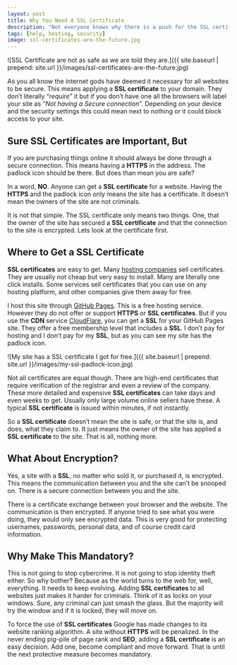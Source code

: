 ```yaml
---
layout: post
title: Why You Need A SSL Certificate
description: "Not everyone knows why there is a push for the SSL certificates, it is not as safe as we think"
tags: [help, hosting, security]
image: ssl-certificates-are-the-future.jpg
---
```

![SSL Certificate are not as safe as we are told they are.]({{  site.baseurl | prepend: site.url }}/images/ssl-certificates-are-the-future.jpg)

As you all know the internet gods have deemed it necessary for all websites to be secure. This means applying a **SSL certificate** to your domain. They don’t literally “*require*” it but if you don’t have one all the browsers will label your site as “*Not having a Secure connection*”. Depending on your device and the security settings this could mean next to nothing or it could block access to your site.<!--more-->

## Sure SSL Certificates are Important, But

If you are purchasing things online it should always be done through a secure connection. This means having a **HTTPS** in the address. The padlock icon should be there. But does than mean you are safe?

In a word, **NO**. Anyone can get a **SSL certificate** for a website. Having the **HTTPS** and the padlock icon only means the site has a certificate. It doesn’t mean the owners of the site are not criminals.

It is not that simple. The SSL certificate only means two things. One, that the owner of the site has secured a **SSL certificate** and that the connection to the site is encrypted. Lets look at the certificate first.

## Where to Get a SSL Certificate

**SSL certificates** are easy to get. Many [hosting companies](https://www.godaddy.com/web-security/ssl-certificate) sell certificates. They are usually not cheap but very easy to install. Many are literally one click installs. Some services sell certificates that you can use on any hosting platform, and other companies give them away for free.

I host this site through [GitHub Pages](https://pages.github.com). This is a free hosting service. However they do not offer or support **HTTPS** or **SSL certificates**. But if you use the **CDN** service [CloudFlare](https://www.cloudflare.com), you can get a **SSL** for your GitHub Pages site. They offer a free membership level that includes a **SSL**. I don’t pay for hosting and I don’t pay for my **SSL**, but as you can see my site has the padlock icon.

![My site has a SSL certificate I got for free.]({{  site.baseurl | prepend: site.url }}/images/my-ssl-padlock-icon.jpg)

Not all certificates are equal though. There are high-end certificates that require verification of the registrar and even a review of the company. These more detailed and expensive **SSL certificates** can take days and even weeks to get. Usually only large volume online sellers have these. A typical **SSL certificate** is issued within minutes, if not instantly.

So a **SSL certificate** doesn’t mean the site is safe, or that the site is, and does, what they claim to. It just means the owner of the site has applied a **SSL certificate** to the site. That is all, nothing more.

## What About Encryption?

Yes, a site with a **SSL**, no matter who sold it, or purchased it, is encrypted. This means the communication between you and the site can’t be snooped on. There is a secure connection between you and the site.

There is a certificate exchange between your browser and the website. The communication is then encrypted. If anyone tried to see what you were doing, they would only see encrypted data. This is very good for protecting usernames, passwords, personal data, and of course credit card information.

## Why Make This Mandatory?

This is not going to stop cybercrime. It is not going to stop identity theft either. So why bother? Because as the world turns to the web for, well, everything. It needs to keep evolving. Adding **SSL certificates** to all websites just makes it harder for criminals. Think of it as locks on your windows. Sure, any criminal can just smash the glass. But the majority will try the window and if it is locked, they will move on.

To force the use of **SSL certificates** Google has made changes to its website ranking algorithm. A site without **HTTPS** will be penalized. In the never ending pig-pile of page rank and **SEO**, adding a **SSL certificate** is an easy decision. Add one, become compliant and move forward. That is until the next protective measure becomes mandatory.
